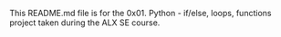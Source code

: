This README.md file is for the 0x01. Python - if/else, loops, functions project taken during the ALX SE course.

